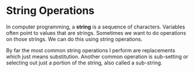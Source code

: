 # String Operations

In computer programming, a **string** is a sequence of characters. Variables often point to values that are strings. Sometimes we want to do operations on those strings. We can do this using string operations.

By far the most common string operations I perform are replacements which just means substitution. Another common operation is sub-setting or selecting out just a portion of the string, also called a sub-string.


